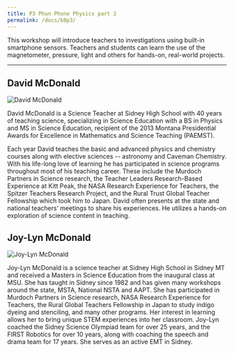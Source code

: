 ```yaml
---
title: P3 Phun Phone Physics part 2
permalink: /docs/b8p3/
---
```


This workshop will introduce teachers to investigations using built-in smartphone sensors.  Teachers and students can learn the use of the magnetometer, pressure, light and others for hands-on, real-world projects.

***

## David McDonald

![David McDonald](../wed/breakout7/images/david.png)

David McDonald is a Science Teacher at Sidney High School with 40 years of teaching science,  specializing in Science Education with a BS in Physics and MS in Science Education,  recipient of the 2013 Montana Presidential Awards for Excellence in Mathematics and Science Teaching (PAEMST).

 Each year David teaches the basic and advanced physics and chemistry courses along with elective sciences -- astronomy and Caveman Chemistry.
With his life-long love of learning he has participated in science programs throughout most of his teaching career. These include the Murdoch Partners in Science research, the Teacher Leaders Research-Based Experience at Kitt Peak, the NASA Research Experience for Teachers, the Spitzer Teachers Research Project, and the Rural Trust Global Teacher Fellowship which took him to Japan. David often presents at the state and national teachers’ meetings to share his experiences.   He utilizes a hands-on exploration of science content in teaching.

## Joy-Lyn McDonald

![Joy-Lyn McDonald](../wed/breakout9/images/joy-lyn.png)

Joy-Lyn McDonald is a science teacher at Sidney High School in Sidney MT and received a Masters in Science Education from the inaugural class at MSU.  She has taught in Sidney since 1982 and has given many workshops around the state, MSTA, National NSTA and AAPT. She has participated in Murdoch Partners in Science research, NASA Research Experience for Teachers, the Rural Global Teachers Fellowship in Japan to study indigo dyeing and stenciling, and many other programs. Her interest in learning allows her to bring unique STEM experiences into her classroom. Joy-Lyn coached the Sidney Science Olympiad team for over 25 years, and the FIRST Robotics for over 10 years, along with coaching the speech and drama team for 17 years. She serves as an active EMT in Sidney.